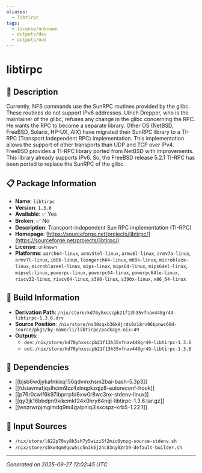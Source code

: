 ```yaml
---
aliases:
  - libtirpc
tags:
  - license/unknown
  - outputs/dev
  - outputs/out
---
```


# libtirpc

## 📝 Description

Currently, NFS commands use the SunRPC routines provided by the
glibc.  These routines do not support IPv6 addresses.  Ulrich
Drepper, who is the maintainer of the glibc, refuses any change in
the glibc concerning the RPC.  He wants the RPC to become a separate
library.  Other OS (NetBSD, FreeBSD, Solarix, HP-UX, AIX) have
migrated their SunRPC library to a TI-RPC (Transport Independent
RPC) implementation.  This implementation allows the support of
other transports than UDP and TCP over IPv4.  FreeBSD provides a
TI-RPC library ported from NetBSD with improvements.  This library
already supports IPv6.  So, the FreeBSD release 5.2.1 TI-RPC has
been ported to replace the SunRPC of the glibc.


## 📋 Package Information

- **Name**: `libtirpc`
- **Version**: `1.3.6`
- **Available**: ✅ Yes
- **Broken**: ✅ No
- **Description**: Transport-independent Sun RPC implementation (TI-RPC)
- **Homepage**: [https://sourceforge.net/projects/libtirpc/](https://sourceforge.net/projects/libtirpc/)
- **License**: `unknown`
- **Platforms**: `aarch64-linux`, `armv5tel-linux`, `armv6l-linux`, `armv7a-linux`, `armv7l-linux`, `i686-linux`, `loongarch64-linux`, `m68k-linux`, `microblaze-linux`, `microblazeel-linux`, `mips-linux`, `mips64-linux`, `mips64el-linux`, `mipsel-linux`, `powerpc-linux`, `powerpc64-linux`, `powerpc64le-linux`, `riscv32-linux`, `riscv64-linux`, `s390-linux`, `s390x-linux`, `x86_64-linux`

## 🔧 Build Information

- **Derivation Path**: `/nix/store/kd70yhxsscpb21f13h35vfnav448gr49-libtirpc-1.3.6.drv`
- **Source Position**: `/nix/store/ns30sqxb36k8jrds8z18rv96bpnwc60d-source/pkgs/by-name/li/libtirpc/package.nix:49`
- **Outputs**:
  - `dev`:  `/nix/store/kd70yhxsscpb21f13h35vfnav448gr49-libtirpc-1.3.6`
  - `out`:  `/nix/store/kd70yhxsscpb21f13h35vfnav448gr49-libtirpc-1.3.6`

## 🔗 Dependencies

- [[bjsb6wdjykafnkixq156qdvmxhsm2bai-bash-5.3p3]]
- [[fdsiavmafjqslhcim9zz4xlnqpkzqjz8-autoreconf-hook]]
- [[p76r0cwlf6k97ibprrpfd8xw0r8wc3nx-stdenv-linux]]
- [[qy3jk16bbdpn9kikcmkf24x0hry64nqi-libtirpc-1.3.6.tar.gz]]
- [[wnzrwrpjmgimdq9m4galpniq3lsxcspz-krb5-1.22.1]]

## 📁 Input Sources

- `/nix/store/l622p70vy8k5sh7y5wizi5f2mic6ynpg-source-stdenv.sh`
- `/nix/store/shkw4qm9qcw5sc5n1k5jznc83ny02r39-default-builder.sh`

---
*Generated on 2025-09-27 12:02:45 UTC*
